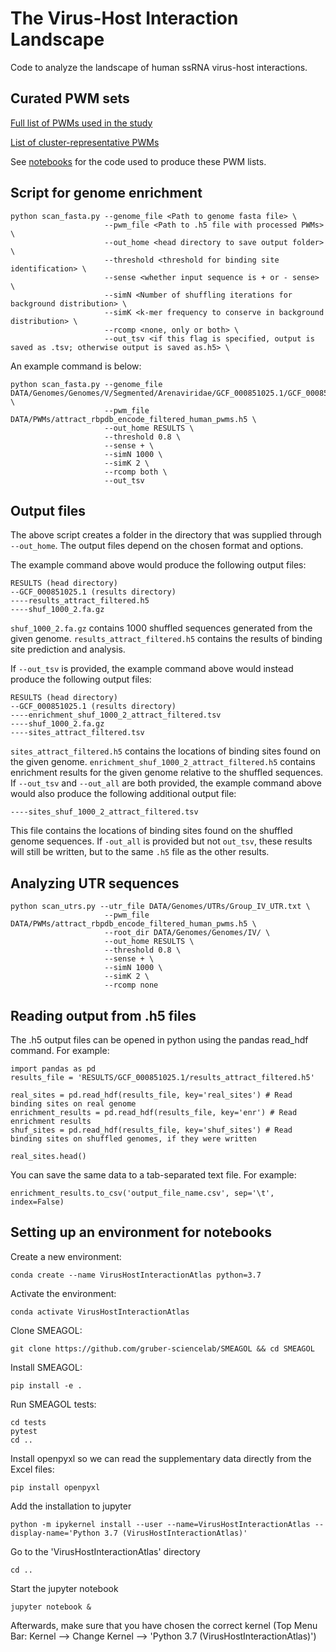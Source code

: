 # The Virus-Host Interaction Landscape

Code to analyze the landscape of human ssRNA virus-host interactions.


## Curated PWM sets

[Full list of PWMs used in the study](DATA/PWMs/attract_rbpdb_encode_filtered_human_pwms.csv)

[List of cluster-representative PWMs](DATA/PWMs/attract_rbpdb_encode_representative_matrices.txt)

See [notebooks](notebooks) for the code used to produce these PWM lists.


## Script for genome enrichment

```
python scan_fasta.py --genome_file <Path to genome fasta file> \
                     --pwm_file <Path to .h5 file with processed PWMs> \
                     --out_home <head directory to save output folder> \
                     --threshold <threshold for binding site identification> \
                     --sense <whether input sequence is + or - sense> \
                     --simN <Number of shuffling iterations for background distribution> \
                     --simK <k-mer frequency to conserve in background distribution> \
                     --rcomp <none, only or both> \
                     --out_tsv <if this flag is specified, output is saved as .tsv; otherwise output is saved as.h5> \
```

An example command is below:
```
python scan_fasta.py --genome_file DATA/Genomes/Genomes/V/Segmented/Arenaviridae/GCF_000851025.1/GCF_000851025.1_ViralMultiSegProj14862_genomic.fna.gz \
                     --pwm_file DATA/PWMs/attract_rbpdb_encode_filtered_human_pwms.h5 \
                     --out_home RESULTS \
                     --threshold 0.8 \
                     --sense + \
                     --simN 1000 \
                     --simK 2 \
                     --rcomp both \
                     --out_tsv
```


## Output files

The above script creates a folder in the directory that was supplied through `--out_home`. The output files depend on the chosen format and options.

The example command above would produce the following output files:
```
RESULTS (head directory)
--GCF_000851025.1 (results directory)
----results_attract_filtered.h5
----shuf_1000_2.fa.gz
```
`shuf_1000_2.fa.gz` contains 1000 shuffled sequences generated from the given genome.
`results_attract_filtered.h5` contains the results of binding site prediction and analysis.

If `--out_tsv` is provided, the example command above would instead produce the following output files:
```
RESULTS (head directory)
--GCF_000851025.1 (results directory)
----enrichment_shuf_1000_2_attract_filtered.tsv
----shuf_1000_2.fa.gz
----sites_attract_filtered.tsv
```
`sites_attract_filtered.h5` contains the locations of binding sites found on the given genome.
`enrichment_shuf_1000_2_attract_filtered.h5` contains enrichment results for the given genome relative to the shuffled sequences.
If `--out_tsv` and `--out_all` are both provided, the example command above would also produce the following additional output file:
```
----sites_shuf_1000_2_attract_filtered.tsv
```
This file contains the locations of binding sites found on the shuffled genome sequences. If `-out_all` is provided but not `out_tsv`, these results will still be written, but to the same `.h5` file as the other results.


## Analyzing UTR sequences
```
python scan_utrs.py --utr_file DATA/Genomes/UTRs/Group_IV_UTR.txt \
                     --pwm_file DATA/PWMs/attract_rbpdb_encode_filtered_human_pwms.h5 \
                     --root_dir DATA/Genomes/Genomes/IV/ \
                     --out_home RESULTS \
                     --threshold 0.8 \
                     --sense + \
                     --simN 1000 \
                     --simK 2 \
                     --rcomp none
```


## Reading output from .h5 files

The .h5 output files can be opened in python using the pandas read_hdf command. For example:
```
import pandas as pd
results_file = 'RESULTS/GCF_000851025.1/results_attract_filtered.h5'

real_sites = pd.read_hdf(results_file, key='real_sites') # Read binding sites on real genome
enrichment_results = pd.read_hdf(results_file, key='enr') # Read enrichment results
shuf_sites = pd.read_hdf(results_file, key='shuf_sites') # Read binding sites on shuffled genomes, if they were written

real_sites.head()
```
You can save the same data to a tab-separated text file. For example:
```
enrichment_results.to_csv('output_file_name.csv', sep='\t', index=False)
```

## Setting up an environment for notebooks

Create a new environment:

```
conda create --name VirusHostInteractionAtlas python=3.7
```

Activate the environment:

```
conda activate VirusHostInteractionAtlas
```

Clone SMEAGOL:
```
git clone https://github.com/gruber-sciencelab/SMEAGOL && cd SMEAGOL
```

Install SMEAGOL:
```
pip install -e .
```

Run SMEAGOL tests:
```
cd tests
pytest
cd ..
```

Install openpyxl so we can read the supplementary data directly from the Excel files:

```
pip install openpyxl
```

Add the installation to jupyter
```
python -m ipykernel install --user --name=VirusHostInteractionAtlas --display-name='Python 3.7 (VirusHostInteractionAtlas)'
```

Go to the 'VirusHostInteractionAtlas' directory
```
cd ..
```

Start the jupyter notebook

```
jupyter notebook &
```

Afterwards, make sure that you have chosen the correct kernel (Top Menu Bar: Kernel --> Change Kernel --> 'Python 3.7 (VirusHostInteractionAtlas)')

